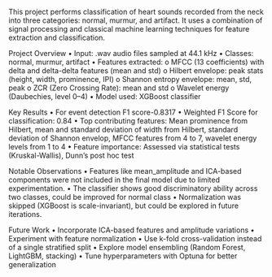 This project performs classification of heart sounds recorded from the neck into three categories: normal, murmur, and artifact. It uses a combination of signal processing and classical machine learning techniques for feature extraction and classification.

Project Overview
•	Input: .wav audio files sampled at 44.1 kHz
•	Classes: normal, murmur, artifact
•	Features extracted:
o	MFCC (13 coefficients) with delta and delta-delta features (mean and std)
o	Hilbert envelope: peak stats (height, width, prominence, IPI)
o	Shannon entropy envelope: mean, std, peak
o	ZCR (Zero Crossing Rate): mean and std
o	Wavelet energy (Daubechies, level 0–4)
•	Model used: XGBoost classifier

Key Results
•	For event detection F1 score-0.8317 
•	Weighted F1 Score for classification: 0.84
•	Top contributing features: Mean prominence from Hilbert, mean and standard deviation of width from Hilbert, standard deviation of Shannon envelop, MFCC features from 4 to 7, wavelet energy levels from 1 to 4 
•	Feature importance: Assessed via statistical tests (Kruskal-Wallis), Dunn’s post hoc test

Notable Observations
•	Features like mean_amplitude and ICA-based components were not included in the final model due to limited experimentation.
•	The classifier shows good discriminatory ability across two classes, could be improved for normal class 
•	Normalization was skipped (XGBoost is scale-invariant), but could be explored in future iterations.

Future Work
•	Incorporate ICA-based features and amplitude variations
•	Experiment with feature normalization
•	Use k-fold cross-validation instead of a single stratified split
•	Explore model ensembling (Random Forest, LightGBM, stacking)
•	Tune hyperparameters with Optuna for better generalization


